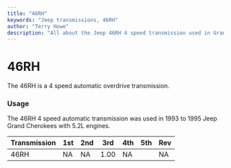 ```yaml
---
title: "46RH"
keywords: "Jeep transmissions, 46RH"
author: "Terry Howe"
description: "All about the Jeep 46RH 4 speed transmission used in Grand Cherokees with the 5.2L engine."
---
```

# 46RH

The 46RH is a 4 speed automatic overdrive transmission.

### Usage

The 46RH 4 speed automatic transmission was used in 1993 to 1995 Jeep Grand Cherokees with 5.2L engines.

| Transmission | 1st | 2nd | 3rd  | 4th | 5th | Rev |
|--------------|-----|-----|------|-----|-----|-----|
| 46RH         | NA  | NA  | 1.00 | NA  |     | NA  |